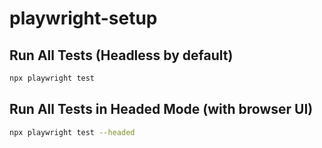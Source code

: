 # playwright-setup

## Run All Tests (Headless by default)
```bash
npx playwright test
```

## Run All Tests in Headed Mode (with browser UI)
```bash
npx playwright test --headed
